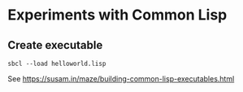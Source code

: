 # Experiments with Common Lisp

## Create executable

`sbcl --load helloworld.lisp`

See https://susam.in/maze/building-common-lisp-executables.html
